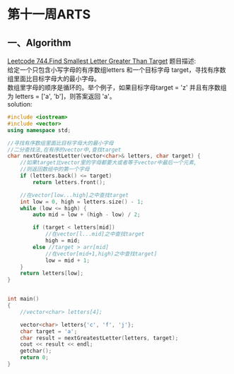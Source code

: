 第十一周ARTS
====
一、Algorithm
----
[Leetcode 744.Find Smallest Letter Greater Than Target](https://leetcode.com/problems/find-smallest-letter-greater-than-target/)
题目描述:<br>
给定一个只包含小写字母的有序数组letters 和一个目标字母 target，寻找有序数组里面比目标字母大的最小字母。<br>
数组里字母的顺序是循环的。举个例子，如果目标字母target = 'z' 并且有序数组为 letters = ['a', 'b']，则答案返回 'a'。<br>
solution:
```CPP
#include <iostream>
#include <vector>
using namespace std;

//寻找有序数组里面比目标字母大的最小字母
//二分查找法,在有序的vector中,查找target
char nextGreatestLetter(vector<char>& letters, char target) {
	//如果target比vector里的字母都要大或者等于vector中最后一个元素,
	//则返回数组中的第一个字母
	if (letters.back() <= target) 
		return letters.front();

	//在vector[low...high]之中查找target
	int low = 0, high = letters.size() - 1;
	while (low <= high) {
		auto mid = low + (high - low) / 2;

		if (target < letters[mid])
			//在vector[l...mid]之中查找target
			high = mid;
		else //target > arr[mid]
			//在vector[mid+1,high)之中查找target]
			low = mid + 1;
	}
	return letters[low];
}


int main()
{
	//vector<char> letters[4];

	vector<char> letters{'c', 'f', 'j'};
	char target = 'a';
	char result = nextGreatestLetter(letters, target);
	cout << result << endl;
	getchar();
	return 0;
}
```
